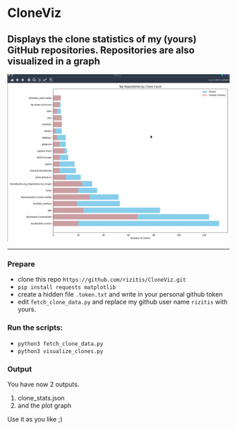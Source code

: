 # CloneViz
Displays the clone statistics of my (yours) GitHub repositories. Repositories are also visualized in a graph
---

![plot](./plot.png)

---

### Prepare

- clone this repo `https://github.com/rizitis/CloneViz.git`
- `pip install requests matplotlib`
- create a hidden file `.token.txt` and write in your personal github token
- edit `fetch_clone_data.py` and replace my github user name `rizitis` with yours. 

### Run the scripts:

- `python3 fetch_clone_data.py`
- `python3 visualize_clones.py`

### Output

You have now 2 outputs.<br>
1. clone_stats.json<br>
2. and the plot graph<br>

Use it as you like ;) 
